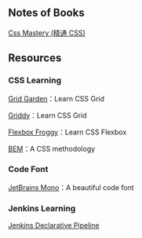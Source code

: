 ## Notes of Books

[Css Mastery (精通 CSS)](./css-mastery.md)

## Resources

### CSS Learning

[Grid Garden](https://cssgridgarden.com/)：Learn CSS Grid

[Griddy](https://griddy.io/)：Learn CSS Grid

[Flexbox Froggy](https://flexboxfroggy.com)：Learn CSS Flexbox

[BEM](https://en.bem.info/)：A CSS methodology

### Code Font

[JetBrains Mono](https://www.jetbrains.com/lp/mono/)：A beautiful code font

### Jenkins Learning

[Jenkins Declarative Pipeline](./jenkins-declarative-pipeline.md)

